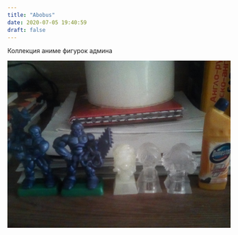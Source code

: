 ```yaml
---
title: "Abobus"
date: 2020-07-05 19:40:59
draft: false
---
```


Коллекция аниме фигурок админа

![](/img/vk/UFOeVdltNx4.jpg)
